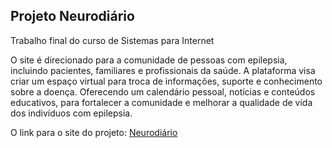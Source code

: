 <h2>Projeto Neurodiário</h2>
Trabalho final do curso de Sistemas para Internet

O site é direcionado para a comunidade de pessoas com epilepsia, incluindo pacientes,
familiares e profissionais da saúde. A plataforma visa criar um espaço virtual para troca de
informações, suporte e conhecimento sobre a doença. Oferecendo um calendário pessoal,
notícias e conteúdos educativos, para fortalecer a comunidade e melhorar a qualidade de
vida dos indivíduos com epilepsia.

O link para o site do projeto: 
[Neurodiário](tinyurl.com/neurodiario)

